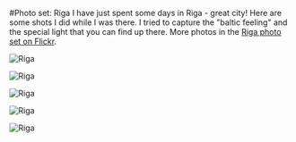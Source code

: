 #Photo set: Riga
I have just spent some days in Riga - great city! Here are some shots I did while I was there. I tried to capture the "baltic feeling" and the special light that you can find up there. More photos in the [Riga photo set on Flickr](https://www.flickr.com/photos/tobiashenn/sets/72157644298443544/).

![](https://farm8.staticflickr.com/7067/14005286744_26a6266114_b.jpg "Riga")

![](https://farm6.staticflickr.com/5452/13981766906_27ba50fbc6_b.jpg "Riga")

![](https://farm8.staticflickr.com/7237/13981771356_75cebe18b6_b.jpg "Riga")

![](https://farm8.staticflickr.com/7421/13981698016_4011348628_b.jpg "Riga")

![](https://farm6.staticflickr.com/5126/14001616561_06d518c483_b.jpg "Riga")